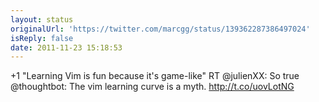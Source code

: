 ```yaml
---
layout: status
originalUrl: 'https://twitter.com/marcgg/status/139362287386497024'
isReply: false
date: 2011-11-23 15:18:53
---
```


+1 "Learning Vim is fun because it's game-like" RT @julienXX: So true @thoughtbot: The vim learning curve is a myth. http://t.co/uovLotNG
